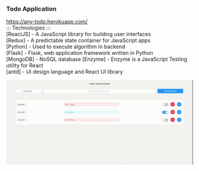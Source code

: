 ### Todo Application

https://any-todo.herokuapp.com/ <br/>
::: Technologies ::: <br/>
[ReactJS] - A JavaScript library for building user interfaces <br/>
[Redux]   - A predictable state container for JavaScript apps <br/>
[Python]  - Used to execute algorithm in backend <br/>
[Flask]   - Flask, web application framework written in Python <br/>
[MongoDB] - NoSQL database
[Enzyme]  - Enzyme is a JavaScript Testing utility for React <br/>
[antd]    - UI design language and React UI library <br/>

![alt text](https://github.com/davisraimon/Todo-Application/blob/master/assets/desktop-web.gif)